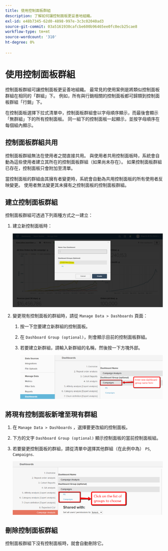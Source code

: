 ```yaml
---
title: 使用控制面板群組
description: 了解如何讓控制面板更妥善地組織。
exl-id: e48b7345-62d0-4898-997e-3c3c02040ad3
source-git-commit: 03a5161930cafcbe600b96465ee0fc0ecb25cae8
workflow-type: tm+mt
source-wordcount: '310'
ht-degree: 0%

---
```


# 使用控制面板群組

控制面板群組可讓控制面板更妥善地組織。 最常見的使用案例是將類似控制面板群組在相同的「群組」下。 例如，所有與行銷相關的控制面板都可歸類到控制面板群組「行銷」下。

在控制面板選擇下拉式清單中，控制面板群組會以字母順序顯示，而最後會顯示「無群組」下的所有控制面板。 同一組下的控制面板一起顯示，並按字母順序在每個組內顯示。

## 控制面板群組共用

控制面板群組無法在使用者之間直接共用。 與使用者共用控制面板時，系統會自動為這些使用者建立其所在的控制面板群組（如果尚未存在）。 如果控制面板群組已存在，控制面板只會附加至清單。

當控制面板的群組由其擁有者變更時，系統會自動為共用控制面板的所有使用者反映變更。 使用者無法變更其未擁有之控制面板的控制面板群組。

## 建立控制面板群組

控制面板群組可透過下列兩種方式之一建立：

1. 建立新控制面板時：

   ![建立控制面板群組](../../assets/create-dashboard-groups-new-dashboard.png)

1. 變更現有控制面板的群組時，請從 `Manage Data > Dashboards` 頁面：

   1. 按一下您要建立新群組的控制面板。

   1. 在 `Dashboard Group (optional)`，則會顯示目前的控制面板群組。

   1. 若要建立新群組，請輸入新群組的名稱，然後按一下方塊外部。

      ![建立控制面板群組](../../assets/create-dashboard-groups-existing-dashboard.png)

## 將現有控制面板新增至現有群組

1. 在 `Manage Data > Dashboards` ，選擇要更改組的控制面板。

1. 下方的文字 `Dashboard Group (optional)` 顯示控制面板的當前控制面板組。

1. 若要變更控制面板的群組，請從清單中選擇其他群組（在此例中為） `PS`, `Campaigns`.

   ![更改組儀表板](../../assets/add-existing-dashboard-existing-group.png)

## 刪除控制面板群組

控制面板群組下沒有控制面板時，就會自動刪除它。

